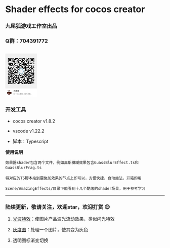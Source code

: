 # Shader effects for cocos creator

### 九尾狐游戏工作室出品
### Q群：704391772  
![Q群704391772](screenshots/qqgroup.JPG)
---

### 开发工具

- cocos creator v1.8.2

- vscode v1.22.2

- 脚本：Typescript


**使用说明**

    效果器shader包含两个文件，例如高斯模糊效果包含GuassBlurEffect.ts和GuassBlurFrag.ts

    将对应的TS脚本拖到要施加效果的节点上即可以，方便快捷，自动施法，开箱即用 

    Scene/AmazingEffects/目录下能看到十几个酷炫的shader场景，用于参考学习

---

### 陆续更新，敬请关注，欢迎star，欢迎打赏 :blush:

1. [光波特效](assets/resources/readme/FluxayEffect.md)：使图片产品波光流动效果，类似闪光特效

2. [灰度图](assets/resources/readme/GrayEffect.md)：处理一个图片，使其变为灰色

2. 透明图标渐变切换

